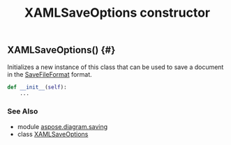 ﻿---
title: XAMLSaveOptions constructor
second_title: Aspose.Diagram for Python via .NET API References
description: 
type: docs
weight: 10
url: /python-net/aspose.diagram.saving/xamlsaveoptions/__init__/
is_root: false
---

## XAMLSaveOptions() {#}

Initializes a new instance of this class that can be used to save a document in the [SaveFileFormat](/diagram/python-net/aspose.diagram/savefileformat) format.



```python
def __init__(self):
    ...
```





### See Also
* module [aspose.diagram.saving](../../)
* class [XAMLSaveOptions](/diagram/python-net/aspose.diagram.saving/xamlsaveoptions)
